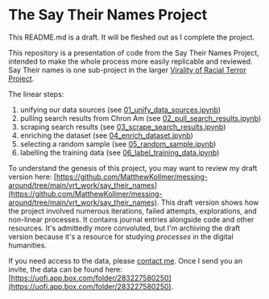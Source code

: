 # The Say Their Names Project
This README.md is a draft. It will be fleshed out as I complete the project.

This repository is a presentation of code from the Say Their Names Project, intended to make the whole process more easily replicable and reviewed. Say Their names is one sub-project in the larger [Virality of Racial Terror Project](https://viraltexts.org/2023/01/24/vrt/).

The linear steps:

1) unifying our data sources (see [01_unify_data_sources.ipynb](https://github.com/MatthewKollmer/say_their_names/blob/main/01_unify_data_sources.ipynb))
2) pulling search results from Chron Am (see [02_pull_search_results.ipynb](https://github.com/MatthewKollmer/say_their_names/blob/main/02_pull_search_results.ipynb))
3) scraping search results (see [03_scrape_search_results.ipynb](https://github.com/MatthewKollmer/say_their_names/blob/main/03_scrape_search_results.ipynb))
4) enriching the dataset (see [04_enrich_dataset.ipynb](https://github.com/MatthewKollmer/say_their_names/blob/main/04_enrich_dataset.ipynb))
5) selecting a random sample (see [05_random_sample.ipynb](https://github.com/MatthewKollmer/say_their_names/blob/main/05_random_sample.ipynb))
6) labelling the training data (see [06_label_training_data.ipynb](https://github.com/MatthewKollmer/say_their_names/blob/main/06_label_training_data.ipynb))

To understand the genesis of this project, you may want to review my draft version here: [https://github.com/MatthewKollmer/messing-around/tree/main/vrt_work/say_their_names](https://github.com/MatthewKollmer/messing-around/tree/main/vrt_work/say_their_names). This draft version shows how the project involved numerous iterations, failed attempts, explorations, and non-linear processes. It contains journal entries alongside code and other resources. It's admittedly more convoluted, but I'm archiving the draft version because it's a resource for studying _processes_ in the digital humanities.

If you need access to the data, please [contact me](https://matthewkollmer.com/contact/). Once I send you an invite, the data can be found here: [https://uofi.app.box.com/folder/283227580250](https://uofi.app.box.com/folder/283227580250). 
